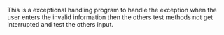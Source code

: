 This is a exceptional handling program to handle the exception when the user enters the invalid information then the others test methods not get interrupted and test the others input.
